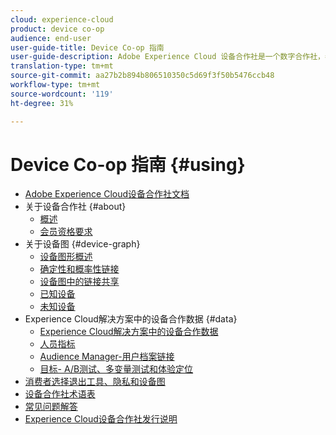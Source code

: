 ```yaml
---
cloud: experience-cloud
product: device co-op
audience: end-user
user-guide-title: Device Co-op 指南
user-guide-description: Adobe Experience Cloud 设备合作社是一个数字合作社，参与该合作社的客户可共享设备关联信息。此信息可帮助他们为客户提供有价值且一致的跨设备体验。
translation-type: tm+mt
source-git-commit: aa27b2b894b806510350c5d69f3f50b5476ccb48
workflow-type: tm+mt
source-wordcount: '119'
ht-degree: 31%

---
```



# Device Co-op 指南 {#using}

+ [Adobe Experience Cloud设备合作社文档](home.md)
+ 关于设备合作社 {#about}
   + [概述](about/overview.md)
   + [会员资格要求](about/requirements.md)
+ 关于设备图 {#device-graph}
   + [设备图形概述](processes/device-graph-overview.md)
   + [确定性和概率性链接](processes/links.md)
   + [设备图中的链接共享](processes/link-sharing.md)
   + [已知设备](processes/known-device.md)
   + [未知设备](processes/unknown-device.md)
+ Experience Cloud解决方案中的设备合作数据 {#data}
   + [Experience Cloud解决方案中的设备合作数据](other-solutions/other-solutions.md)
   + [人员指标](other-solutions/people.md)
   + [Audience Manager-用户档案链接](other-solutions/proflie-link.md)
   + [目标- A/B测试、多变量测试和体验定位](other-solutions/target.md)
+ [消费者选择退出工具、隐私和设备图](privacy.md)
+ [设备合作社术语表](glossary.md)
+ [常见问题解答](faq.md)
+ [Experience Cloud设备合作社发行说明](release-notes.md)
